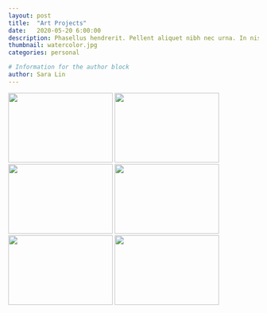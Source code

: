 ```yaml
---
layout: post
title:  "Art Projects"
date:   2020-05-20 6:00:00
description: Phasellus hendrerit. Pellent aliquet nibh nec urna. In nis aliquet vel, dapibus id,mattis.
thumbnail: watercolor.jpg
categories: personal

# Information for the author block
author: Sara Lin
---
```


<div class="imageRow">
    <a  href="{{ site.baseurl }}/assets/img/brushes.jpg" style="color: transparent" data-fancybox="images" data-caption="My caption">
	    <img src="{{ site.baseurl }}/assets/img/brushes.jpg" id="myImg" style="width:100%; max-width:15em; height:10em" alt="caption here"/>
    </a>
    <a href="{{ site.baseurl }}/assets/img/brushes.jpg" style="color: transparent" data-fancybox="images" data-caption="fatty booty">
	    <img src="{{ site.baseurl }}/assets/img/brushes.jpg" id="myImg" style="width:100%; max-width:15em; height:10em" alt="caption here"/>
    </a>
    <a href="{{ site.baseurl }}/assets/img/brushes.jpg" style="color: transparent" data-fancybox="images" data-caption="LARGE">
	    <img src="{{ site.baseurl }}/assets/img/brushes.jpg" id="myImg" style="width:100%; max-width:15em; height:10em" alt="caption here"/>
    </a>
    <a href="{{ site.baseurl }}/assets/img/brushes.jpg" style="color: transparent" data-fancybox="images" data-caption="poop">
	    <img src="{{ site.baseurl }}/assets/img/brushes.jpg" id="myImg" style="width:100%; max-width:15em; height:10em" alt="caption here"/>
    </a>
    <a href="{{ site.baseurl }}/assets/img/brushes.jpg" style="color: transparent" data-fancybox="images" data-caption="five">
	    <img src="{{ site.baseurl }}/assets/img/brushes.jpg" id="myImg" style="width:100%; max-width:15em; height:10em" alt="caption here"/>
    </a>
    <a href="{{ site.baseurl }}/assets/img/brushes.jpg" style="color: transparent" data-fancybox="images" data-caption="six">
	    <img src="{{ site.baseurl }}/assets/img/brushes.jpg" id="myImg" style="width:100%; max-width:15em; height:10em" alt="caption here"/>
    </a>
</div>


